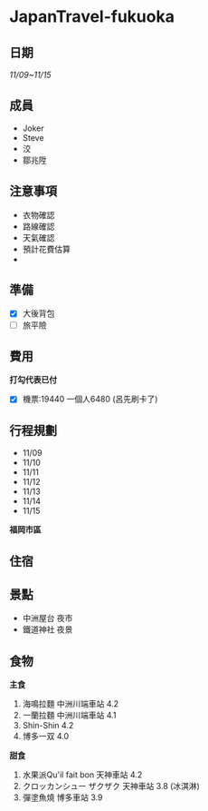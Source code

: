 # JapanTravel-fukuoka


## 日期
*11/09~11/15*

## 成員
- Joker
- Steve
- 洨
- 鄒兆陞

## 注意事項
* 衣物確認
* 路線確認
* 天氣確認
* 預計花費估算
* 

## 準備
- [x] 大後背包
- [ ] 旅平險 

## 費用

**打勾代表已付**
- [x] 機票:19440 一個人6480 (呂先刷卡了)

## 行程規劃

  - 11/09
  - 11/10
  - 11/11
  - 11/12
  - 11/13
  - 11/14
  - 11/15


**福岡市區**

## 住宿


## 景點

* 中洲屋台 夜市
* 鐵道神社 夜景


## 食物

**主食**

1. 海鳴拉麵 中洲川端車站 4.2
2. 一蘭拉麵 中洲川端車站 4.1
3. Shin-Shin 4.2
4. 博多一双 4.0


**甜食**
1. 水果派Qu'il fait bon 天神車站 4.2
2. クロッカンシュー ザクザク 天神車站 3.8 (冰淇淋)
3. 彈塗魚燒 博多車站 3.9
